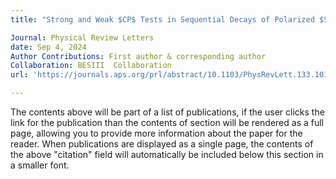 ```yaml
---
title: "Strong and Weak $CP$ Tests in Sequential Decays of Polarized $Sigma^0$ Hyperons"

Journal: Physical Review Letters
date: Sep 4, 2024
Author Contributions: First author & corresponding author
Collaboration: BESIII  Collaboration
url: 'https://journals.aps.org/prl/abstract/10.1103/PhysRevLett.133.101902'

---
```


The contents above will be part of a list of publications, if the user clicks the link for the publication than the contents of section will be rendered as a full page, allowing you to provide more information about the paper for the reader. When publications are displayed as a single page, the contents of the above "citation" field will automatically be included below this section in a smaller font.
